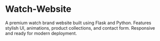 # Watch-Website
A premium watch brand website built using Flask and Python. Features stylish UI, animations, product collections, and contact form. Responsive and ready for modern deployment.
